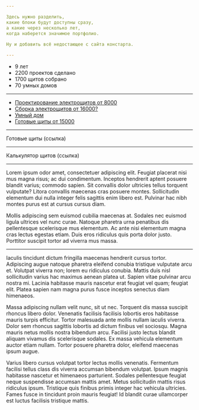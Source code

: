 ```yaml
---

Здесь нужно разделить,  
какие блоки будут доступны сразу,   
а какие через несколько лет,  
когда наберется значимое портфолио.  
  
Ну и добавить всё недостающее с сайта констарта.

---
```

- 9 лет
- 2200 проектов сделано
- 1700 щитов собрано
- 70 умных домов
---

- [Проектирование электрощитов от 8000](/about)
- [Сборка электрощитов от 16000?](/about)
- [Умный дом](/about)
- [Готовые щиты от 15000](/about)

---

Готовые щиты (ссылка)

---

Калькулятор щитов (ссылка)

---

Lorem ipsum odor amet, consectetuer adipiscing elit. Feugiat placerat nisi mus magna risus; ac dui condimentum. Inceptos hendrerit aptent posuere blandit varius; commodo sapien. Sit convallis dolor ultricies tellus torquent vulputate? Litora convallis maecenas cras posuere montes. Sollicitudin elementum dui nulla integer felis sagittis enim libero est. Pulvinar hac nibh montes purus est at cursus cursus diam.

Mollis adipiscing sem euismod cubilia maecenas at. Sodales nec euismod ligula ultrices vel nunc curae. Natoque pharetra urna penatibus dis pellentesque scelerisque mus elementum. Ac ante nisi elementum magna cras lectus egestas etiam. Duis eros ridiculus quis porta dolor justo. Porttitor suscipit tortor ad viverra mus massa.

---

Iaculis tincidunt dictum fringilla maecenas hendrerit cursus tortor. Adipiscing augue natoque pharetra eleifend conubia tristique vulputate arcu et. Volutpat viverra non; lorem eu ridiculus conubia. Mattis duis nisl sollicitudin varius hac maximus aenean platea ut. Sapien vitae pulvinar arcu nostra mi. Lacinia habitasse mauris nascetur erat feugiat vel quam; feugiat elit. Platea sapien nam magna purus fusce inceptos senectus diam himenaeos.

Massa adipiscing nullam velit nunc, sit ut nec. Torquent dis massa suscipit rhoncus libero dolor. Venenatis facilisis facilisis lobortis eros habitasse mauris turpis efficitur. Tortor malesuada ante mollis nullam iaculis viverra. Dolor sem rhoncus sagittis lobortis ad dictum finibus vel sociosqu. Magna mauris netus mollis nostra bibendum arcu. Facilisi justo lectus blandit aliquam vivamus dis scelerisque sodales. Ex massa vehicula elementum auctor etiam nullam. Tortor posuere pharetra dolor, eleifend maecenas ipsum augue.

Varius libero cursus volutpat tortor lectus mollis venenatis. Fermentum facilisi tellus class dis viverra accumsan bibendum volutpat. Ipsum magnis habitasse nascetur et himenaeos parturient. Sodales pellentesque feugiat neque suspendisse accumsan mattis amet. Metus sollicitudin mattis risus ridiculus ipsum. Tristique quis finibus primis integer hac vehicula ultricies. Fames fusce in tincidunt proin mauris feugiat! Id blandit curae ullamcorper est luctus facilisis tristique mattis.
